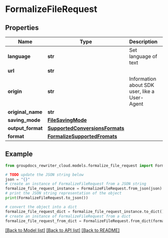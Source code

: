# FormalizeFileRequest


## Properties

Name | Type | Description | Notes
------------ | ------------- | ------------- | -------------
**language** | **str** | Set language of text | 
**url** | **str** |  | [optional] 
**origin** | **str** | Information about SDK user, like a User-Agent | [optional] 
**original_name** | **str** |  | [optional] 
**saving_mode** | [**FileSavingMode**](FileSavingMode.md) |  | [optional] 
**output_format** | [**SupportedConversionsFormats**](SupportedConversionsFormats.md) |  | 
**format** | [**FormalizeSupportedFromats**](FormalizeSupportedFromats.md) |  | [optional] 

## Example

```python
from groupdocs_rewriter_cloud.models.formalize_file_request import FormalizeFileRequest

# TODO update the JSON string below
json = "{}"
# create an instance of FormalizeFileRequest from a JSON string
formalize_file_request_instance = FormalizeFileRequest.from_json(json)
# print the JSON string representation of the object
print(FormalizeFileRequest.to_json())

# convert the object into a dict
formalize_file_request_dict = formalize_file_request_instance.to_dict()
# create an instance of FormalizeFileRequest from a dict
formalize_file_request_from_dict = FormalizeFileRequest.from_dict(formalize_file_request_dict)
```
[[Back to Model list]](../README.md#documentation-for-models) [[Back to API list]](../README.md#documentation-for-api-endpoints) [[Back to README]](../README.md)


